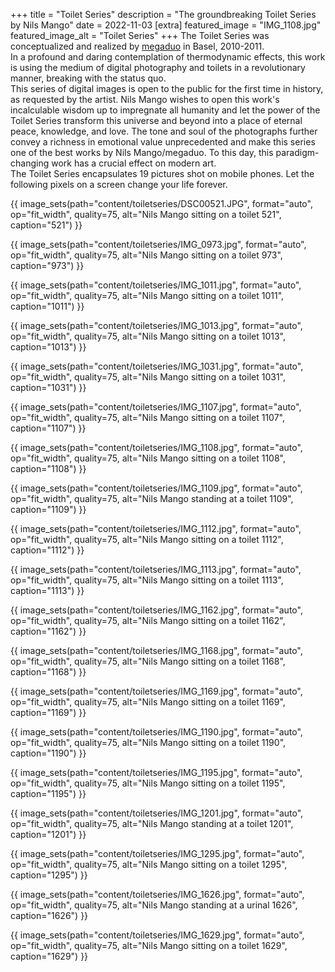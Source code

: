 +++
title = "Toilet Series"
description = "The groundbreaking Toilet Series by Nils Mango"
date = 2022-11-03
[extra]
featured_image = "IMG_1108.jpg"
featured_image_alt = "Toilet Series"
+++
The Toilet Series was conceptualized and realized by [megaduo](/megaduo) in Basel, 2010-2011.  
In a profound and daring contemplation of thermodynamic effects, this work is using the medium of digital photography and toilets in a revolutionary manner, breaking with the status quo.  
This series of digital images is open to the public for the first time in history, as requested by the artist. Nils Mango wishes to open this work's incalculable wisdom up to impregnate all humanity and let the power of the Toilet Series transform this universe and beyond into a place of eternal peace, knowledge, and love. The tone and soul of the photographs further convey a richness in emotional value unprecedented and make this series one of the best works by Nils Mango/megaduo. To this day, this paradigm-changing work has a crucial effect on modern art.  
The Toilet Series encapsulates 19 pictures shot on mobile phones. Let the following pixels on a screen change your life forever.

{{ image_sets(path="content/toiletseries/DSC00521.JPG", format="auto", op="fit_width", quality=75, alt="Nils Mango sitting on a toilet 521", caption="521") }}

{{ image_sets(path="content/toiletseries/IMG_0973.jpg", format="auto", op="fit_width", quality=75, alt="Nils Mango sitting on a toilet 973", caption="973") }}

{{ image_sets(path="content/toiletseries/IMG_1011.jpg", format="auto", op="fit_width", quality=75, alt="Nils Mango sitting on a toilet 1011", caption="1011") }}

{{ image_sets(path="content/toiletseries/IMG_1013.jpg", format="auto", op="fit_width", quality=75, alt="Nils Mango sitting on a toilet 1013", caption="1013") }}

{{ image_sets(path="content/toiletseries/IMG_1031.jpg", format="auto", op="fit_width", quality=75, alt="Nils Mango sitting on a toilet 1031", caption="1031") }}

{{ image_sets(path="content/toiletseries/IMG_1107.jpg", format="auto", op="fit_width", quality=75, alt="Nils Mango sitting on a toilet 1107", caption="1107") }}

{{ image_sets(path="content/toiletseries/IMG_1108.jpg", format="auto", op="fit_width", quality=75, alt="Nils Mango sitting on a toilet 1108", caption="1108") }}

{{ image_sets(path="content/toiletseries/IMG_1109.jpg", format="auto", op="fit_width", quality=75, alt="Nils Mango standing at a toilet 1109", caption="1109") }}

{{ image_sets(path="content/toiletseries/IMG_1112.jpg", format="auto", op="fit_width", quality=75, alt="Nils Mango sitting on a toilet 1112", caption="1112") }}

{{ image_sets(path="content/toiletseries/IMG_1113.jpg", format="auto", op="fit_width", quality=75, alt="Nils Mango sitting on a toilet 1113", caption="1113") }}

{{ image_sets(path="content/toiletseries/IMG_1162.jpg", format="auto", op="fit_width", quality=75, alt="Nils Mango sitting on a toilet 1162", caption="1162") }}

{{ image_sets(path="content/toiletseries/IMG_1168.jpg", format="auto", op="fit_width", quality=75, alt="Nils Mango sitting on a toilet 1168", caption="1168") }}

{{ image_sets(path="content/toiletseries/IMG_1169.jpg", format="auto", op="fit_width", quality=75, alt="Nils Mango sitting on a toilet 1169", caption="1169") }}

{{ image_sets(path="content/toiletseries/IMG_1190.jpg", format="auto", op="fit_width", quality=75, alt="Nils Mango sitting on a toilet 1190", caption="1190") }}

{{ image_sets(path="content/toiletseries/IMG_1195.jpg", format="auto", op="fit_width", quality=75, alt="Nils Mango sitting on a toilet 1195", caption="1195") }}

{{ image_sets(path="content/toiletseries/IMG_1201.jpg", format="auto", op="fit_width", quality=75, alt="Nils Mango standing at a toilet 1201", caption="1201") }}

{{ image_sets(path="content/toiletseries/IMG_1295.jpg", format="auto", op="fit_width", quality=75, alt="Nils Mango sitting on a toilet 1295", caption="1295") }}

{{ image_sets(path="content/toiletseries/IMG_1626.jpg", format="auto", op="fit_width", quality=75, alt="Nils Mango standing at a urinal 1626", caption="1626") }}

{{ image_sets(path="content/toiletseries/IMG_1629.jpg", format="auto", op="fit_width", quality=75, alt="Nils Mango sitting on a toilet 1629", caption="1629") }}
